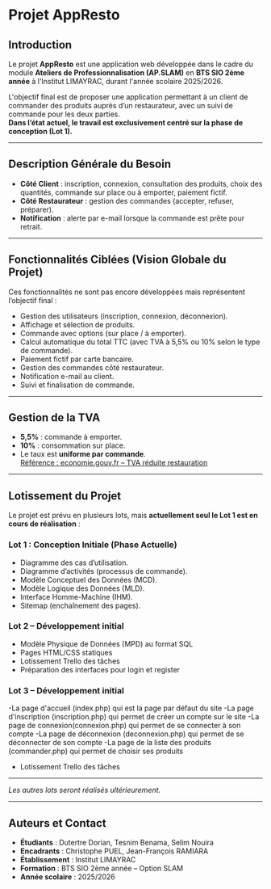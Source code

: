 # Projet AppResto

## Introduction

Le projet **AppResto** est une application web développée dans le cadre du module **Ateliers de Professionnalisation (AP.SLAM)** en **BTS SIO 2ème année** à l'Institut LIMAYRAC, durant l'année scolaire 2025/2026.

L'objectif final est de proposer une application permettant à un client de commander des produits auprès d’un restaurateur, avec un suivi de commande pour les deux parties.  
**Dans l’état actuel, le travail est exclusivement centré sur la phase de conception (Lot 1).**

---

## Description Générale du Besoin

* **Côté Client** : inscription, connexion, consultation des produits, choix des quantités, commande sur place ou à emporter, paiement fictif.
* **Côté Restaurateur** : gestion des commandes (accepter, refuser, préparer).
* **Notification** : alerte par e-mail lorsque la commande est prête pour retrait.

---

## Fonctionnalités Ciblées (Vision Globale du Projet)

Ces fonctionnalités ne sont pas encore développées mais représentent l’objectif final :

- Gestion des utilisateurs (inscription, connexion, déconnexion).
- Affichage et sélection de produits.
- Commande avec options (sur place / à emporter).
- Calcul automatique du total TTC (avec TVA à 5,5% ou 10% selon le type de commande).
- Paiement fictif par carte bancaire.
- Gestion des commandes côté restaurateur.
- Notification e-mail au client.
- Suivi et finalisation de commande.

---

## Gestion de la TVA

- **5,5%** : commande à emporter.  
- **10%** : consommation sur place.  
- Le taux est **uniforme par commande**.  
[Référence : economie.gouv.fr – TVA réduite restauration](https://www.economie.gouv.fr/cedef/tva-reduite-restauration)

---

## Lotissement du Projet

Le projet est prévu en plusieurs lots, mais **actuellement seul le Lot 1 est en cours de réalisation** :


### **Lot 1 : Conception Initiale (Phase Actuelle)**
  - Diagramme des cas d’utilisation.
  - Diagramme d’activités (processus de commande).
  - Modèle Conceptuel des Données (MCD).
  - Modèle Logique des Données (MLD).
  - Interface Homme-Machine (IHM).
  - Sitemap (enchaînement des pages).

### Lot 2 – Développement initial
- Modèle Physique de Données (MPD) au format SQL
- Pages HTML/CSS statiques
- Lotissement Trello des tâches
- Préparation des interfaces pour login et register

### Lot 3 – Développement initial
-La page d'accueil (index.php) qui est la page par défaut du site
-La page d'inscription (inscription.php) qui permet de créer un compte sur le site
-La page de connexion(connexion.php) qui permet de se connecter à son compte
-La page de déconnexion (deconnexion.php) qui permet de se déconnecter de son compte
-La page de la liste des produits (commander.php) qui permet de choisir ses produits
- Lotissement Trello des tâches


---
*Les autres lots seront réalisés ultérieurement.*

---

## Auteurs et Contact

- **Étudiants** : Dutertre Dorian, Tesnim Benama, Selim Nouira  
- **Encadrants** : Christophe PUEL, Jean-François RAMIARA  
- **Établissement** : Institut LIMAYRAC  
- **Formation** : BTS SIO 2ème année – Option SLAM  
- **Année scolaire** : 2025/2026  

